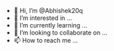 - 👋 Hi, I’m @Abhishek20q
- 👀 I’m interested in ...
- 🌱 I’m currently learning ...
- 💞️ I’m looking to collaborate on ...
- 📫 How to reach me ...

<!---
Abhishek20q/Abhishek20q is a ✨ special ✨ repository because its `README.md` (this file) appears on your GitHub profile.
You can click the Preview link to take a look at your changes.
--->
